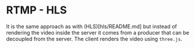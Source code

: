 # RTMP - HLS

It is the same approach as with (HLS)[hls/README.md] but instead of rendering the video inside the server it comes from a producer that can be decoupled from the server. The client renders the video using `three.js`.